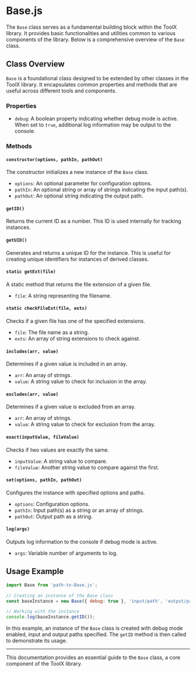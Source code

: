 # Base.js

The `Base` class serves as a fundamental building block within the ToolX library. It provides basic functionalities and utilities common to various components of the library. Below is a comprehensive overview of the `Base` class.

## Class Overview

`Base` is a foundational class designed to be extended by other classes in the ToolX library. It encapsulates common properties and methods that are useful across different tools and components.

### Properties

- `debug`: A boolean property indicating whether debug mode is active. When set to `true`, additional log information may be output to the console.

### Methods

#### `constructor(options, pathIn, pathOut)`

The constructor initializes a new instance of the `Base` class. 

- `options`: An optional parameter for configuration options.
- `pathIn`: An optional string or array of strings indicating the input path(s).
- `pathOut`: An optional string indicating the output path.

#### `getID()`

Returns the current ID as a number. This ID is used internally for tracking instances.

#### `getUID()`

Generates and returns a unique ID for the instance. This is useful for creating unique identifiers for instances of derived classes.

#### `static getExt(file)`

A static method that returns the file extension of a given file.

- `file`: A string representing the filename.

#### `static checkFileExt(file, exts)`

Checks if a given file has one of the specified extensions.

- `file`: The file name as a string.
- `exts`: An array of string extensions to check against.

#### `includes(arr, value)`

Determines if a given value is included in an array.

- `arr`: An array of strings.
- `value`: A string value to check for inclusion in the array.

#### `excludes(arr, value)`

Determines if a given value is excluded from an array.

- `arr`: An array of strings.
- `value`: A string value to check for exclusion from the array.

#### `exact(inputValue, fileValue)`

Checks if two values are exactly the same.

- `inputValue`: A string value to compare.
- `fileValue`: Another string value to compare against the first.

#### `set(options, pathIn, pathOut)`

Configures the instance with specified options and paths.

- `options`: Configuration options.
- `pathIn`: Input path(s) as a string or an array of strings.
- `pathOut`: Output path as a string.

#### `log(args)`

Outputs log information to the console if debug mode is active.

- `args`: Variable number of arguments to log.

## Usage Example

```javascript
import Base from 'path-to-Base.js';

// Creating an instance of the Base class
const baseInstance = new Base({ debug: true }, 'input/path', 'output/path');

// Working with the instance
console.log(baseInstance.getID());
```

In this example, an instance of the `Base` class is created with debug mode enabled, input and output paths specified. The `getID` method is then called to demonstrate its usage.

---

This documentation provides an essential guide to the `Base` class, a core component of the ToolX library.
